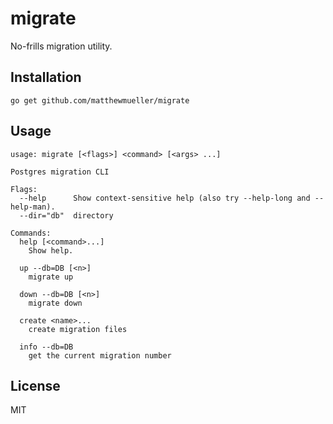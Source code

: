 # migrate

No-frills migration utility.

## Installation

```
go get github.com/matthewmueller/migrate
```

## Usage

```
usage: migrate [<flags>] <command> [<args> ...]

Postgres migration CLI

Flags:
  --help      Show context-sensitive help (also try --help-long and --help-man).
  --dir="db"  directory

Commands:
  help [<command>...]
    Show help.

  up --db=DB [<n>]
    migrate up

  down --db=DB [<n>]
    migrate down

  create <name>...
    create migration files

  info --db=DB
    get the current migration number
```

## License

MIT
